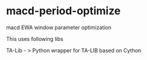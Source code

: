 # macd-period-optimize
 macd EWA window parameter optimization

This uses following libs

TA-Lib  - >  Python wrapper for TA-LIB based on Cython
